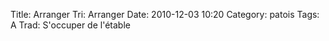 Title: Arranger
Tri: Arranger
Date: 2010-12-03 10:20
Category: patois
Tags: A
Trad: S'occuper de l'étable
